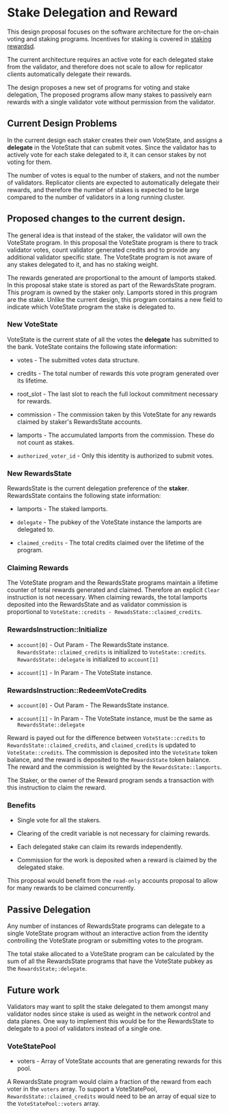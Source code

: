 # Stake Delegation and Reward

This design proposal focuses on the software architecture for the on-chain
voting and staking programs.  Incentives for staking is covered in [staking
rewardsd](staking-rewards.md).

The current architecture requires an active vote for each delegated stake from
the validator, and therefore does not scale to allow for replicator clients
automatically delegate their rewards.
 
The design proposes a new set of programs for voting and stake delegation, The
proposed programs allow many stakes to passively earn rewards with a single
validator vote without permission from the validator.

## Current Design Problems

In the current design each staker creates their own VoteState, and assigns a
**delegate** in the VoteState that can submit votes.  Since the validator has to
actively vote for each stake delegated to it, it can censor stakes by not voting
for them.

The number of votes is equal to the number of stakers, and not the number of
validators.  Replicator clients are expected to automatically delegate their
rewards, and therefore the number of stakes is expected to be large compared to
the number of validators in a long running cluster.

## Proposed changes to the current design.

The general idea is that instead of the staker, the validator will own the
VoteState program. In this proposal the VoteState program is there to track
validator votes, count validator generated credits and to provide any
additional validator specific state.  The VoteState program is not aware of any
stakes delegated to it, and has no staking weight.

The rewards generated are proportional to the amount of lamports staked.  In
this proposal stake state is stored as part of the RewardsState program. This
program is owned by the staker only.  Lamports stored in this program are the
stake.  Unlike the current design, this program contains a new field to indicate
which VoteState program the stake is delegated to.

### New VoteState

VoteState is the current state of all the votes the **delegate** has submitted
to the bank.  VoteState contains the following state information:

* votes - The submitted votes data structure.

* credits - The total number of rewards this vote program generated over its
lifetime.

* root\_slot - The last slot to reach the full lockout commitment necessary for
rewards.

* commission - The commission taken by this VoteState for any rewards claimed by
staker's RewardsState accounts.

* lamports - The accumulated lamports from the commission.  These do not count as
stakes.

* `authorized_voter_id` - Only this identity is authorized to submit votes.

### New RewardsState

RewardsState is the current delegation preference of the **staker**. RewardsState
contains the following state information:

* lamports - The staked lamports.

* `delegate` - The pubkey of the VoteState instance the lamports are
delegated to.

* `claimed_credits` - The total credits claimed over the lifetime of the
program.


### Claiming Rewards

The VoteState program and the RewardsState programs maintain a lifetime counter
of total rewards generated and claimed.  Therefore an explicit `Clear`
instruction is not necessary.  When claiming rewards, the total lamports
deposited into the RewardsState and as validator commission is proportional to
`VoteState::credits - RewadsState::claimed_credits`.

### RewardsInstruction::Initialize

* `account[0]` - Out Param - The RewardsState instance.  
  `RewardsState::claimed_credits` is initialized to `VoteState::credits`.  
  `RewardsState::delegate` is initialized to `account[1]`

* `account[1]` - In Param - The VoteState instance.

### RewardsInstruction::RedeemVoteCredits


* `account[0]` - Out Param - The RewardsState instance.  

* `account[1]` - In Param - The VoteState instance, must be the same as
`RewardsState::delegate`


Reward is payed out for the difference between `VoteState::credits` to
`RewardsState::claimed_credits`, and `claimed_credits` is updated to
`VoteState::credits`.  The commission is deposited into the `VoteState` token
balance, and the reward is deposited to the `RewardsState` token balance.  The
reward and the commission is weighted by the `RewardsState::lamports`.

The Staker, or the owner of the Reward program sends a transaction with this
instruction to claim the reward.

### Benefits

* Single vote for all the stakers.

* Clearing of the credit variable is not necessary for claiming rewards.

* Each delegated stake can claim its rewards independently.

* Commission for the work is deposited when a reward is claimed by the delegated
stake.

This proposal would benefit from the `read-only` accounts proposal to allow for
many rewards to be claimed concurrently.

## Passive Delegation

Any number of instances of RewardsState programs can delegate to a single
VoteState program without an interactive action from the identity controlling
the VoteState program or submitting votes to the program.

The total stake allocated to a VoteState program can be calculated by the sum of
all the RewardsState programs that have the VoteState pubkey as the
`RewardsState;:delegate`.
 
## Future work

Validators may want to split the stake delegated to them amongst many validator
nodes since stake is used as weight in the network control and data planes.  One
way to implement this would be for the RewardsState to delegate to a pool of
validators instead of a single one.

### VoteStatePool

* voters - Array of VoteState accounts that are generating rewards for this
pool.

A RewardsState program would claim a fraction of the reward from each voter in
the `voters` array.  To support a VoteStatePool, `RewardsState::claimed_credits`
would need to be an array of equal size to the `VoteStatePool::voters` array.

